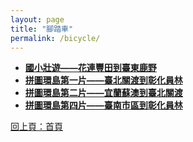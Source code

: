 ```yaml
---
layout: page
title: "腳踏車"
permalink: /bicycle/
---
```

- **[國小壯遊——花連豐田到臺東鹿野](/activity_reflections/bicycle/grand_tour/)**
- **[拼圖環島第一片——臺北關渡到彰化員林](/activity_reflections/bicycle/puzzle_round_island_trip_1/)**
- **[拼圖環島第二片——宜蘭蘇澳到臺北關渡](/activity_reflections/bicycle/puzzle_round_island_trip_2/)**
- **[拼圖環島第四片——臺南市區到彰化員林](/activity_reflections/bicycle/puzzle_round_island_trip_4/)**

[回上頁：首頁](/activity_reflections/)